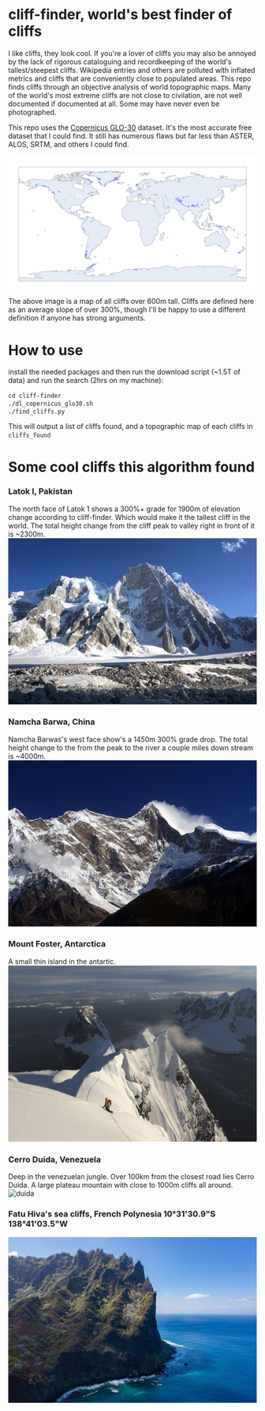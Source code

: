 # cliff-finder, world's best finder of cliffs
I like cliffs, they look cool. If you're a lover of cliffs you may also be annoyed by the lack of rigorous cataloguing and recordkeeping of the world's tallest/steepest cliffs. Wikipedia entries and others are polluted with inflated metrics and cliffs that are conveniently close to populated areas. This repo finds cliffs through an objective analysis of world topographic maps. Many of the world's most extreme cliffs are not close to civilation, are not well documented if documented at all. Some may have never even be photographed.

This repo uses the [Copernicus GLO-30](https://portal.opentopography.org/raster?opentopoID=OTSDEM.032021.4326.3) dataset. It's the most accurate free dataset that I could find. It still has numerous flaws but far less than ASTER, ALOS, SRTM, and others I could find.

![cliffs_map_simple](cliffs_map_simple.png)
The above image is a map of all cliffs over 600m tall. Cliffs are defined here as an average slope of over 300%, though I'll be happy to use a different definition if anyone has strong arguments.

# How to use
install the needed packages and then run the download script (~1.5T of data) and run the search (2hrs on my machine):
```
cd cliff-finder
./dl_copernicus_glo30.sh
./find_cliffs.py
```
This will output a list of cliffs found, and a topographic map of each cliffs in `cliffs_found`

# Some cool cliffs this algorithm found
### Latok I, Pakistan
The north face of Latok 1 shows a 300%+ grade for 1900m of elevation change according to cliff-finder. Which would make it the tallest cliff in the world. The total height change from the cliff peak to valley right in front of it is ~2300m.
![latok1](cliff_pics/latok1_north_face.jpg)

### Namcha Barwa, China
Namcha Barwas's west face show's a 1450m 300% grade drop. The total height change to the from the peak to the river a couple miles down stream is ~4000m.
![barwa](cliff_pics/namcha_barwa_west.jpg)

### Mount Foster, Antarctica
A small thin island in the antartic.
![foster](cliff_pics/foster.jpg)

### Cerro Duida, Venezuela
Deep in the venezuelan jungle. Over 100km from the closest road lies Cerro Duida. A large plateau mountain with close to 1000m cliffs all around.
![duida](cliff_pics/duida.jpg)

### Fatu Hiva's sea cliffs, French Polynesia 10°31'30.9"S 138°41'03.5"W
![fatu](cliff_pics/fatu_hiva.jpg)
